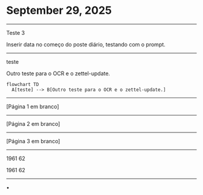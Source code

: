 # September 29, 2025

---

Teste 3

Inserir data no começo do poste diário, testando com o prompt.

---

teste

Outro teste para o OCR e o zettel-update.

```mermaid
flowchart TD
  A[teste] --> B[Outro teste para o OCR e o zettel-update.]
```

---

[Página 1 em branco]

---

[Página 2 em branco]

---

[Página 3 em branco]

---

1961 62

1961 62

---

•
